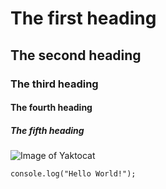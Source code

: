 # The first heading
## The second heading
### The third heading
#### The fourth heading
##### The fifth heading
![Image of Yaktocat](https://octodex.github.com/images/yaktocat.png)
```
console.log("Hello World!");
```
